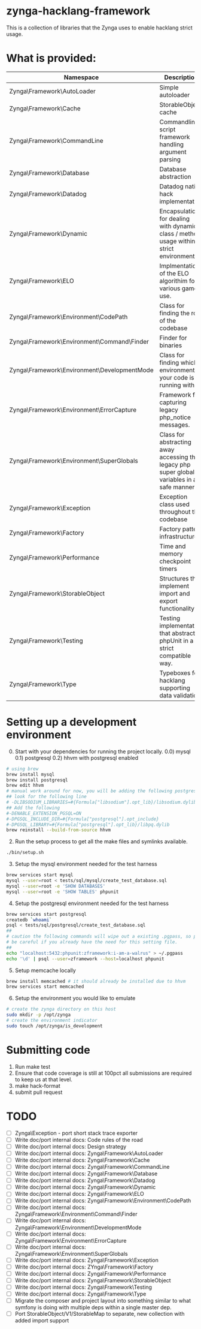 # zynga-hacklang-framework

This is a collection of libraries that the Zynga uses to enable hacklang strict usage.

# What is provided:

Namespace | Description | Documentation
--------- | ----------- | -------------
Zynga\Framework\AutoLoader | Simple autoloader | [AutoLoader](docs/Zynga_Framework_AutoLoader.md)
Zynga\Framework\Cache | StorableObject cache | [Cache](docs/Zynga_Framework_Cache.md)
Zynga\Framework\CommandLine | Commandline script framework handling argument parsing | [CommandLine](docs/Zynga_Framework_CommandLine.md)
Zynga\Framework\Database | Database abstraction | [Database](docs/Zynga_Framework_Database.md)
Zynga\Framework\Datadog | Datadog native hack implementation | [Datadog](docs/Zynga_Framework_Datadog.md)
Zynga\Framework\Dynamic | Encapsulation for dealing with dynamic class / method usage within a strict environment | [Dynamic](docs/Zynga_Framework_Dynamic.md)
Zynga\Framework\ELO | Implmentation of the ELO algorithim for various game use. | [ELO](docs/Zynga_Framework_ELO.md)
Zynga\Framework\Environment\CodePath | Class for finding the root of the codebase | [CodePath](docs/Zynga_Framework_Environment_CodePath.md)
Zynga\Framework\Environment\Command\Finder | Finder for binaries | [Command Finder](docs/Zynga_Framework_Environment_Command_Finder.md)
Zynga\Framework\Environment\DevelopmentMode | Class for finding which environment your code is running within | [DevelopmentMode](docs/Zynga_Framework_Environment_DevelopmentMode.md)
Zynga\Framework\Environment\ErrorCapture | Framework for capturing legacy php_notice messages. | [ErrorCapture](docs/Zynga_Framework_Environment_ErrorCapture.md)
Zynga\Framework\Environment\SuperGlobals | Class for abstracting away accessing the legacy php super global variables in a safe manner | [SuperGlobals](docs/Zynga_Framework_Environment_SuperGlobals.md)
Zynga\Framework\Exception | Exception class used throughout the codebase | [Exception](docs/Zynga_Framework_Exception.md)
Zynga\Framework\Factory | Factory pattern infrastructure | [Factory](docs/Zynga_Framework_Factory.md)
Zynga\Framework\Performance | Time and memory checkpoint timers | [Performance](docs/Zynga_Framework_Performance.md)
Zynga\Framework\StorableObject | Structures that implement import and export functionality | [StorableObject](docs/Zynga_Framework_StorableObject.md)
Zynga\Framework\Testing | Testing implementation that abstracts phpUnit in a strict compatible way. | [Testing](docs/Zynga_Framework_Testing.md)
Zynga\Framework\Type | Typeboxes for hacklang supporting data validation | [Types](docs/Zynga_Framework_Types.md)

# Setting up a development environment

0) Start with your dependencies for running the project locally.
0.0) mysql
0.1) postgresql
0.2) hhvm with postgresql enabled

```bash
# using brew
brew install mysql
brew install postgresql
brew edit hhvm
# manual work around for now, you will be adding the following postgresql definitions to the brew recipie
## look for the following line
# -DLIBSODIUM_LIBRARIES=#{Formula["libsodium"].opt_lib}/libsodium.dylib
## Add the following
#-DENABLE_EXTENSION_PGSQL=ON
#-DPGSQL_INCLUDE_DIR=#{Formula["postgresql"].opt_include}
#-DPGSQL_LIBRARY=#{Formula["postgresql"].opt_lib}/libpq.dylib
brew reinstall --build-from-source hhvm
```
2) Run the setup process to get all the make files and symlinks available.
```bash
./bin/setup.sh
```
3) Setup the mysql environment needed for the test harness
```bash
brew services start mysql
mysql --user=root < tests/sql/mysql/create_test_database.sql
mysql --user=root -e 'SHOW DATABASES'
mysql --user=root -e 'SHOW TABLES' phpunit
```
4) Setup the postgresql environment needed for the test harness
```bash
brew services start postgresql
createdb `whoami`
psql < tests/sql/postgresql/create_test_database.sql
##
# caution the following commands will wipe out a existing .pgpass, so please
# be careful if you already have the need for this setting file.
##
echo "localhost:5432:phpunit:zframework:i-am-a-walrus" > ~/.pgpass
echo '\d' | psql --user=zframework --host=localhost phpunit
```
5) Setup memcache locally
```bash
brew install memcached # it should already be installed due to hhvm
brew services start memcached
```

6) Setup the environment you would like to emulate
```bash
# create the zynga directory on this host
sudo mkdir -p /opt/zynga
# create the environment indicator
sudo touch /opt/zynga/is_development
```

# Submitting code
1) Run make test
2) Ensure that code coverage is still at 100pct all submissions are required to keep us at that level.
3) make hack-format
4) submit pull request

# TODO
- [ ] Zynga\Exception - port short stack trace exporter
- [ ] Write doc/port internal docs: Code rules of the road
- [ ] Write doc/port internal docs: Design strategy
- [ ] Write doc/port internal docs: Zynga\Framework\AutoLoader
- [ ] Write doc/port internal docs: Zynga\Framework\Cache
- [ ] Write doc/port internal docs: Zynga\Framework\CommandLine
- [ ] Write doc/port internal docs: Zynga\Framework\Database
- [ ] Write doc/port internal docs: Zynga\Framework\Datadog
- [ ] Write doc/port internal docs: Zynga\Framework\Dynamic
- [ ] Write doc/port internal docs: Zynga\Framework\ELO
- [ ] Write doc/port internal docs: Zynga\Framework\Environment\CodePath
- [ ] Write doc/port internal docs: Zynga\Framework\Environment\Command\Finder
- [ ] Write doc/port internal docs: Zynga\Framework\Environment\DevelopmentMode
- [ ] Write doc/port internal docs: Zynga\Framework\Environment\ErrorCapture
- [ ] Write doc/port internal docs: Zynga\Framework\Environment\SuperGlobals
- [ ] Write doc/port internal docs: Zynga\Framework\Exception
- [ ] Write doc/port internal docs: ZYnga\Framework\Factory
- [ ] Write doc/port internal docs: Zynga\Framework\Performance
- [ ] Write doc/port internal docs: Zynga\Framework\StorableObject
- [ ] Write doc/port internal docs: Zynga\Framework\Testing
- [ ] Write doc/port internal docs: Zynga\Framework\Type
- [ ] Migrate the composer and project layout into something similar to what symfony is doing with multiple deps within a single master dep.
- [ ] Port StorableObject/V1/StorableMap to separate, new collection with added import support
